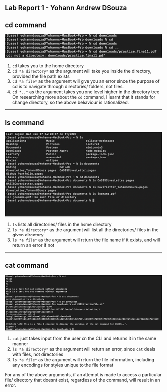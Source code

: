 Lab Report 1 - Yohann Andrew DSouza
---
## cd command
![Image](/cdCommands.png)
1. `cd` takes you to the home directory
2. `cd *a directory*` as the argument will take you inside the directory, provided the file path exists
3. `cd *a file*` as the argument will give you an error since the purpose of cd is to navigate through directories/ folders, not files.
4. `cd *..*` as the argument takes you one level higher in the directory tree
   On researching more about the `cd` command, I learnt that it stands for change directory, so the above behaviour is rationalized.
---
## ls command
![Image](/lsCommands.png)
1. `ls` lists all directories/ files in the home directory
2. `ls *a directory*` as the argument will list all the directories/ files in the given directory
3. `ls *a file*` as the argument will return the file name if it exists, and will return an error if not
---
## cat command
![Image](/catCommands.png)
1. `cat` just takes input from the user on the CLI and returns it in the same manner
2. `ls *a directory*` as the argument will return an error, since `cat` deals with files, not directories
3. `ls *a file*` as the argument will return the file information, including any encodings for styles unique to the file format

For any of the above arguments, if an attempt is made to access a particular file/ directory that doesnt exist, regardless of the command, will result in an error.
